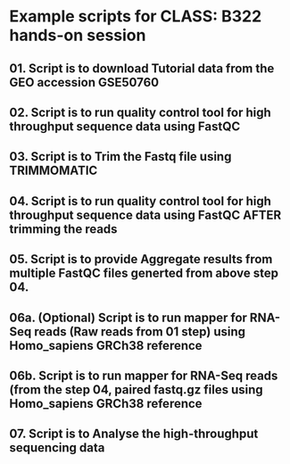 # Example scripts for CLASS: B322 hands-on session 



## 01. Script is to download Tutorial data from the GEO accession GSE50760
## 02. Script is to run quality control tool for high throughput sequence data using FastQC
## 03. Script is to Trim the Fastq file using TRIMMOMATIC
## 04. Script is to run quality control tool for high throughput sequence data using FastQC AFTER trimming the reads 
## 05. Script is to provide Aggregate results from multiple FastQC files generted from above step 04. 
## 06a. (Optional) Script is to run mapper for RNA-Seq reads (Raw reads from 01 step) using Homo_sapiens GRCh38 reference
## 06b. Script is to run mapper for RNA-Seq reads (from the step 04, paired fastq.gz files using Homo_sapiens GRCh38 reference
## 07. Script is to Analyse the high-throughput sequencing data


	

	
